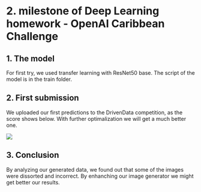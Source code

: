 # 2. milestone of Deep Learning homework - OpenAI Caribbean Challenge

## 1. The model
For first try, we used transfer learning with ResNet50 base. The script of the model is in the train folder.

## 2. First submission

We uploaded our first predictions to the DrivenData competition, as the score shows below. With further optimalization we will get a much better one.

<image src='images/first_submission.png'>

## 3. Conclusion 
By analyzing our generated data, we found out that some of the images were dissorted and incorrect. By enhanching our image generator we might get better our results.

